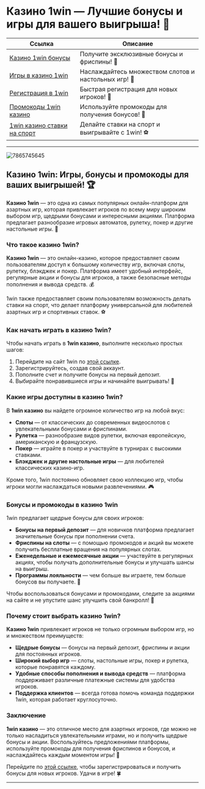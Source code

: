 # Казино 1win — Лучшие бонусы и игры для вашего выигрыша! 🎰

| **Ссылка**                                | **Описание**             |
|-------------------------------------------|--------------------------|
| [Казино 1win бонусы](https://brandplay.link/6F5VqbyZ) | Получите эксклюзивные бонусы и фриспины! 🎉 |
| [Игры в казино 1win](https://brandplay.link/6F5VqbyZ) | Наслаждайтесь множеством слотов и настольных игр! 🎲 |
| [Регистрация в 1win](https://brandplay.link/6F5VqbyZ) | Быстрая регистрация для новых игроков! 🚀 |
| [Промокоды 1win казино](https://brandplay.link/6F5VqbyZ) | Используйте промокоды для получения бонусов! 💸 |
| [1win казино ставки на спорт](https://brandplay.link/6F5VqbyZ) | Делайте ставки на спорт и выигрывайте с 1win! ⚽ |

---
![7865745645](https://github.com/user-attachments/assets/4385170e-1a63-4b5f-9018-16e52a0167a5)

## Казино 1win: Игры, бонусы и промокоды для ваших выигрышей! 🏆

**Казино 1win** — это одна из самых популярных онлайн-платформ для азартных игр, которая привлекает игроков по всему миру широким выбором игр, щедрыми бонусами и интересными акциями. Платформа предлагает разнообразие игровых автоматов, рулетку, покер и другие настольные игры. 🎰

### Что такое казино 1win?

**Казино 1win** — это онлайн-казино, которое предоставляет своим пользователям доступ к большому количеству игр, включая слоты, рулетку, блэкджек и покер. Платформа имеет удобный интерфейс, регулярные акции и бонусы для игроков, а также безопасные методы пополнения и вывода средств. 💰

1win также предоставляет своим пользователям возможность делать ставки на спорт, что делает платформу универсальной для любителей азартных игр и спортивных ставок. ⚽

### Как начать играть в казино 1win?

Чтобы начать играть в **1win казино**, выполните несколько простых шагов:

1. Перейдите на сайт 1win по [этой ссылке](https://brandplay.link/6F5VqbyZ).
2. Зарегистрируйтесь, создав свой аккаунт.
3. Пополните счет и получите бонусы на первый депозит.
4. Выбирайте понравившиеся игры и начинайте выигрывать! 🎲

### Какие игры доступны в казино 1win?

В **1win казино** вы найдете огромное количество игр на любой вкус:

- **Слоты** — от классических до современных видеослотов с увлекательными бонусами и фриспинами.
- **Рулетка** — разнообразие видов рулетки, включая европейскую, американскую и французскую.
- **Покер** — играйте в покер и участвуйте в турнирах с высокими ставками.
- **Блэкджек и другие настольные игры** — для любителей классических казино-игр.

Кроме того, 1win постоянно обновляет свою коллекцию игр, чтобы игроки могли наслаждаться новыми развлечениями. 🎮

### Бонусы и промокоды в казино 1win

1win предлагает щедрые бонусы для своих игроков:

- **Бонусы на первый депозит** — для новичков платформа предлагает значительные бонусы при пополнении счета.
- **Фриспины на слоты** — с помощью промокодов и акций вы можете получить бесплатные вращения на популярных слотах.
- **Еженедельные и ежемесячные акции** — участвуйте в регулярных акциях, чтобы получать дополнительные бонусы и улучшать шансы на выигрыш.
- **Программы лояльности** — чем больше вы играете, тем больше бонусов вы получаете. 🌟

Чтобы воспользоваться бонусами и промокодами, следите за акциями на сайте и не упустите шанс улучшить свой банкролл! 🎉

### Почему стоит выбрать казино 1win?

**Казино 1win** привлекает игроков не только огромным выбором игр, но и множеством преимуществ:

- **Щедрые бонусы** — бонусы на первый депозит, фриспины и акции для постоянных игроков.
- **Широкий выбор игр** — слоты, настольные игры, покер и рулетка, которые понравятся каждому.
- **Удобные способы пополнения и вывода средств** — платформа поддерживает различные платежные системы для удобства игроков.
- **Поддержка клиентов** — всегда готова помочь команда поддержки 1win, которая работает круглосуточно.

### Заключение

**1win казино** — это отличное место для азартных игроков, где можно не только насладиться увлекательными играми, но и получить щедрые бонусы и акции. Воспользуйтесь предложениями платформы, используйте промокоды для получения фриспинов и бонусов, и наслаждайтесь каждым моментом игры! 🎰

Перейдите по [этой ссылке](https://brandplay.link/6F5VqbyZ), чтобы зарегистрироваться и получить бонусы для новых игроков. Удачи в игре! 🍀

---


